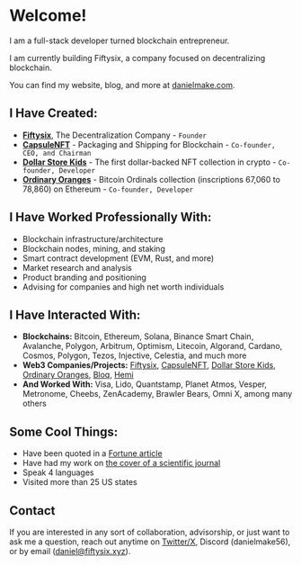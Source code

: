 # Welcome!
I am a full-stack developer turned blockchain entrepreneur.

I am currently building Fiftysix, a company focused on decentralizing blockchain.

You can find my website, blog, and more at [danielmake.com](https://danielmake.com).

## I Have Created:

- **[Fiftysix](https://fiftysix.xyz)**, The Decentralization Company - `Founder`
- **[CapsuleNFT](https://capsulenft.com)** - Packaging and Shipping for Blockchain - `Co-founder, CEO, and Chairman` 
- **[Dollar Store Kids](https://dollarstorekids.io)** - The first dollar-backed NFT collection in crypto - `Co-founder, Developer` 
- **[Ordinary Oranges](https://ordinaryorangesnft.io)** - Bitcoin Ordinals collection (inscriptions 67,060 to 78,860) on Ethereum - `Co-founder, Developer`

## I Have Worked Professionally With:

- Blockchain infrastructure/architecture
- Blockchain nodes, mining, and staking
- Smart contract development (EVM, Rust, and more)
- Market research and analysis
- Product branding and positioning
- Advising for companies and high net worth individuals

## I Have Interacted With:

- **Blockchains:** Bitcoin, Ethereum, Solana, Binance Smart Chain, Avalanche, Polygon, Arbitrum, Optimism, Litecoin, Algorand, Cardano, Cosmos, Polygon, Tezos, Injective, Celestia, and much more
- **Web3 Companies/Projects:** [Fiftysix](https://fiftysix.xyz), [CapsuleNFT](https://capsulenft.com), [Dollar Store Kids](https://dollarstorekids.io), [Ordinary Oranges](https://ordinaryorangesnft.io), [Bloq](https://bloq.com), [Hemi](https://hemi.xyz)
- **And Worked With:** Visa, Lido, Quantstamp, Planet Atmos, Vesper, Metronome, Cheebs, ZenAcademy, Brawler Bears, Omni X, among many others

## Some Cool Things:

- Have been quoted in a [Fortune article](https://fortune.com/crypto/2023/02/17/ordinals-bitcoin-25k-satoshi-explanation/)
- Have had my work on [the cover of a scientific journal](https://www.clinicalkey.com/#!/browse/toc/1-s2.0-S0016508519X00244/null/journalIssue)
- Speak 4 languages
- Visited more than 25 US states

## Contact

If you are interested in any sort of collaboration, advisorship, or just want to ask me a question, reach out anytime on [Twitter/X](https://twitter.com/danielmake56), Discord (danielmake56), or by email (daniel@fiftysix.xyz).
